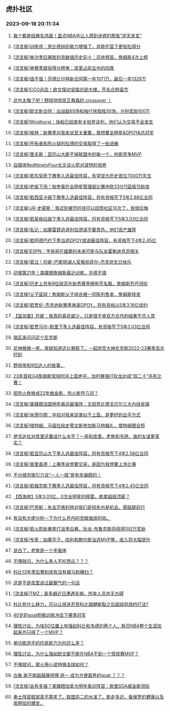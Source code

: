 ## 虎扑社区 
### 2023-09-18 20:11:34

1. [每个都是经典名场面！盘点NBA中让人感到迷惑的那些“逆天发言”](https://bbs.hupu.com/62147679.html)

2. [[流言板]训练师：恩比德组织能力增强了，并能在篮下更轻松得分](https://bbs.hupu.com/62147589.html)

3. [[流言板]单次季后赛胜利贡献值历史前十：邓肯榜首，詹姆斯4次上榜](https://bbs.hupu.com/62146897.html)

4. [[流言板]单赛季跳投得分榜单：库里占前五中的四席](https://bbs.hupu.com/62147472.html)

5. [[流言板]值不值！范德比尔特新合同第一年1071万，最后一年1329万](https://bbs.hupu.com/62148298.html)

6. [[流言板]CCO巡店！欧文探访安踏总部大楼，签名合照留念](https://bbs.hupu.com/62146994.html)

7. [这也太像了吧！野球场惊现艾弗森的 crossover ！](https://bbs.hupu.com/62146805.html)

8. [[流言板]欧文新合同：出战超65场和独行侠取胜50场，分别奖励100万](https://bbs.hupu.com/62145324.html)

9. [[流言板]Windhorst：快船已结束有关哈登谈判，他们认为交易不会发生](https://bbs.hupu.com/62143436.html)

10. [[流言板]格林：新赛季对我来说至关重要，我想要全明星&DPOY&总冠军](https://bbs.hupu.com/62148423.html)

11. [[流言板]开拓者和热火就利拉德的交易取得了一些进展](https://bbs.hupu.com/62147245.html)

12. [[流言板]里夫斯：亚历山大能干掉联盟中的每一个，他能竞争MVP](https://bbs.hupu.com/62148473.html)

13. [自媒体RedNinetyFour长文谈火箭对波特的培养](https://bbs.hupu.com/62146606.html)

14. [[流言板]若东契奇下赛季入选最佳阵容，有望成为历史首位7000万先生](https://bbs.hupu.com/62143333.html)

15. [[流言板]老板下场！帕奎奥在全明星管理层比赛中砍33分11篮板15助攻](https://bbs.hupu.com/62143784.html)

16. [[流言板]若西亚卡姆下赛季入选最佳阵容，将有资格签下5年2.88亿合同](https://bbs.hupu.com/62144924.html)

17. [[流言板]JR-史密斯：我迟到被罚的钱可以回馈社区10次了，我很后悔](https://bbs.hupu.com/62143345.html)

18. [[流言板]若英格拉姆下季入选最佳阵容，将有资格签下5年3.03亿合同](https://bbs.hupu.com/62143035.html)

19. [[流言板]名记：如果雷霆追逐利拉德请不要意外，他们资产雄厚](https://bbs.hupu.com/62148589.html)

20. [[流言板]若阿德巴约下季当选DPOY或进最佳阵容，有资格签下4年2.45亿](https://bbs.hupu.com/62144714.html)

21. [[流言板]ESPN：字母哥在雄鹿的未来可能与队友霍勒迪息息相关](https://bbs.hupu.com/62144165.html)

22. [[流言板]爱过！珍妮-巴斯转湖人官推祝菲尔-杰克逊生日快乐](https://bbs.hupu.com/62144222.html)

23. [迎接第21年！美媒晒詹姆斯最近训练，手感不错](https://bbs.hupu.com/62143853.html)

24. [[流言板]历史上共有9位球员在新秀赛季拥有签名鞋，詹姆斯乔丹领衔](https://bbs.hupu.com/62142967.html)

25. [[流言板]父子篮球！詹姆斯父子球衣被一同陈列售卖，詹姆斯转发](https://bbs.hupu.com/62142791.html)

26. [[流言板]若贾伦-杰克逊新赛季再拿DPOY，将有资格以5年3.18亿续约](https://bbs.hupu.com/62142543.html)

27. [【篮凤凰】珍妮：我真的喜欢威少，只是很不幸双方合作的结果不尽人意](https://bbs.hupu.com/62146082.html)

28. [[流言板]若贾马尔-默里下季入选最佳阵容，有资格签下5年3.03亿合同](https://bbs.hupu.com/62143431.html)

29. [狼区来问问这个尼克斯](https://bbs.hupu.com/62142994.html)

30. [尼神微微一笑，我就知道这比赛稳了。一起欣赏大神尼克斯2022-23赛季高光时刻](https://bbs.hupu.com/62148300.html)

31. [野球帝和9位达人的故事，](https://bbs.hupu.com/62147923.html)

32. [23年首轮G4詹姆斯常规时间上篮绝平，加时赛强打狄龙达成“双二十”杀死比赛！](https://bbs.hupu.com/62142650.html)

33. [把热火詹换成22年维金斯，热火能夺几冠？](https://bbs.hupu.com/62148090.html)

34. [[流言板]美媒晒法国明年奥运最强阵：文班恩比德戈贝尔三大内线坐镇](https://bbs.hupu.com/62147566.html)

35. [[流言板]米德尔顿：中投对我来说类似于上篮，是更好的出手方式](https://bbs.hupu.com/62148873.html)

36. [[流言板]塔特姆、马祖拉和史蒂文斯参加斯马特婚礼，塔特姆晒合照](https://bbs.hupu.com/62145145.html)

37. [伊戈达拉对库里这番话什么水平？一哥和库里，老詹和韦德，谁的友谊更真实？](https://bbs.hupu.com/62147962.html)

38. [[流言板]若亚历山大下季入选最佳阵容，将有资格签下4年2.58亿合同](https://bbs.hupu.com/62142987.html)

39. [[流言板]普里查德：上赛季说想要交易，是因为我想要上场比赛](https://bbs.hupu.com/62148748.html)

40. [不分城市吸引力谈“一人一城”是有失偏颇的！](https://bbs.hupu.com/62148662.html)

41. [[流言板]若福克斯下赛季入选最佳阵容，将有资格签下4年2.45亿合同](https://bbs.hupu.com/62143950.html)

42. [【西海岸】5年3.03亿，0次全明星的穆雷，能拿超级顶薪？](https://bbs.hupu.com/62145573.html)

43. [[流言板]巴恩斯：失去范弗利特对我们是损失也是机会，需砥砺前行](https://bbs.hupu.com/62148651.html)

44. [有没有大佬分析一下为什么乔丹的贡献值排的低。](https://bbs.hupu.com/62148520.html)

45. [[流言板]若火箭新赛季打进季后赛，狄龙-布鲁克斯将获得100万奖励](https://bbs.hupu.com/62145685.html)

46. [[流言板]专家：如果华子、哈利和鲍尔能当选MVP等，收入将大幅提升](https://bbs.hupu.com/62149013.html)

47. [说白了，老詹是一个矛盾体](https://bbs.hupu.com/62146376.html)

48. [不懂就问，为什么黑人不吃西瓜？？？](https://bbs.hupu.com/62148750.html)

49. [科比13年季后赛到底有没有被马刺横扫？](https://bbs.hupu.com/62147877.html)

50. [这是不是库里说过最霸气的一句话](https://bbs.hupu.com/62148641.html)

51. [[流言板]TMZ：奥多姆近日遭遇车祸，所幸人员并无大碍](https://bbs.hupu.com/62143045.html)

52. [科比有什么魅力，可以让球迷忍受科比跟腱断裂之后超级低效的打法?](https://bbs.hupu.com/62148471.html)

53. [40岁的goat积极训练冲击下赛季冠军](https://bbs.hupu.com/62146076.html)

54. [理性讨论，为啥SG位置上有强如科比和韦德的两个人，耗尽NBA整个生涯加起来也只得了一个MVP？](https://bbs.hupu.com/62148794.html)

55. [单功能选手的托底能力为何这么差？](https://bbs.hupu.com/62146300.html)

56. [理性讨论，为什么强如欧文都不能在NBA干到一个常规赛MVP？](https://bbs.hupu.com/62148430.html)

57. [不懂就问，窝火用小波特换洛瑞如何？](https://bbs.hupu.com/62147755.html)

58. [白象 能不能超越康师傅 统一 成为方便面界的goat ？？？](https://bbs.hupu.com/62144203.html)

59. [[流言板]会有多强？美媒晒加拿大明年奥运阵容：默里SGA威金斯领衔](https://bbs.hupu.com/62146610.html)

60. [勇士阵容框架真不算差了。联盟前二的水准了。能走多远，看保罗的健康以及库明加的爆发。](https://bbs.hupu.com/62148763.html)

